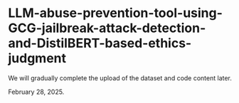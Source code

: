 # LLM-abuse-prevention-tool-using-GCG-jailbreak-attack-detection-and-DistilBERT-based-ethics-judgment

We will gradually complete the upload of the dataset and code content later.

February 28, 2025.
